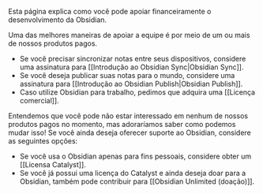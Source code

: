 Esta página explica como você pode apoiar financeiramente o desenvolvimento da Obsidian.

Uma das melhores maneiras de apoiar a equipe é por meio de um ou mais de nossos produtos pagos.

- Se você precisar sincronizar notas entre seus dispositivos, considere uma assinatura para [[Introdução ao Obsidian Sync|Obsidian Sync]].
- Se você deseja publicar suas notas para o mundo, considere uma assinatura para [[Introdução ao Obsidian Publish|Obsidian Publish]].
- Caso utilize Obsidian para trabalho, pedimos que adquira uma [[Licença comercial]].

Entendemos que você pode não estar interessado em nenhum de nossos produtos pagos no momento, mas adoraríamos saber como podemos mudar isso! Se você ainda deseja oferecer suporte ao Obsidian, considere as seguintes opções:

- Se você usa o Obsidian apenas para fins pessoais, considere obter um [[Licensa Catalyst]].
- Se você já possui uma licença do Catalyst e ainda deseja doar para a Obsidian, também pode contribuir para [[Obsidian Unlimited (doação)]].